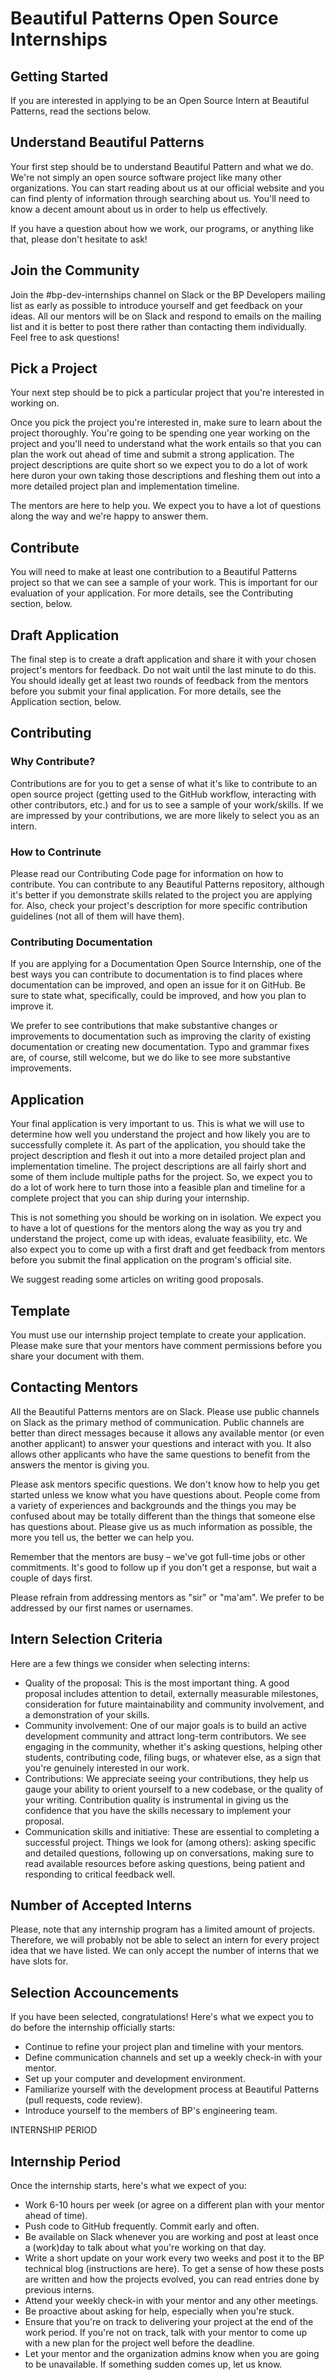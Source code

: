 # Beautiful Patterns Open Source Internships

## Getting Started
If you are interested in applying to be an Open Source Intern at Beautiful Patterns, read the sections below.

## Understand Beautiful Patterns
Your first step should be to understand Beautiful Pattern and what we do. We're not simply an open source software project like many other organizations. You can start reading about us at our official website and you can find plenty of information through searching about us. You'll need to know a decent amount about us in order to help us effectively.

If you have a question about how we work, our programs, or anything like that, please don't hesitate to ask!

## Join the Community
Join the #bp-dev-internships channel on Slack or the BP Developers mailing list as early as possible to introduce yourself and get feedback on your ideas. All our mentors will be on Slack and respond to emails on the mailing list and it is better to post there rather than contacting them individually. Feel free to ask questions!

## Pick a Project
Your next step should be to pick a particular project that you're interested in working on. 

Once you pick the project you're interested in, make sure to learn about the project thoroughly. You're going to be spending one year working on the project and you'll need to understand what the work entails so that you can plan the work out ahead of time and submit a strong application. The project descriptions are quite short so we expect you to do a lot of work here duron your own taking those descriptions and fleshing them out into a more detailed project plan and implementation timeline.

The mentors are here to help you. We expect you to have a lot of questions along the way and we're happy to answer them.

## Contribute
You will need to make at least one contribution to a Beautiful Patterns project so that we can see a sample of your work. This is important for our evaluation of your application. For more details, see the Contributing section, below.

## Draft Application
The final step is to create a draft application and share it with your chosen project's mentors for feedback. Do not wait until the last minute to do this. You should ideally get at least two rounds of feedback from the mentors before you submit your final application. For more details, see the Application section, below.

## Contributing 

### Why Contribute?
Contributions are for you to get a sense of what it's like to contribute to an open source project (getting used to the GitHub workflow, interacting with other contributors, etc.) and for us to see a sample of your work/skills. If we are impressed by your contributions, we are more likely to select you as an intern.

### How to Contrinute
Please read our Contributing Code page for information on how to contribute. You can contribute to any Beautiful Patterns repository, although it's better if you demonstrate skills related to the project you are applying for. Also, check your project's description for more specific contribution guidelines (not all of them will have them).

### Contributing Documentation
If you are applying for a Documentation Open Source Internship, one of the best ways you can contribute to documentation is to find places where documentation can be improved, and open an issue for it on GitHub. Be sure to state what, specifically, could be improved, and how you plan to improve it.

We prefer to see contributions that make substantive changes or improvements to documentation such as improving the clarity of existing documentation or creating new documentation. Typo and grammar fixes are, of course, still welcome, but we do like to see more substantive improvements.

## Application 
Your final application is very important to us. This is what we will use to determine how well you understand the project and how likely you are to successfully complete it. As part of the application, you should take the project description and flesh it out into a more detailed project plan and implementation timeline. The project descriptions are all fairly short and some of them include multiple paths for the project. So, we expect you to do a lot of work here to turn those into a feasible plan and timeline for a complete project that you can ship during your internship.

This is not something you should be working on in isolation. We expect you to have a lot of questions for the mentors along the way as you try and understand the project, come up with ideas, evaluate feasibility, etc. We also expect you to come up with a first draft and get feedback from mentors before you submit the final application on the program's official site.

We suggest reading some articles on writing good proposals. 

## Template 
You must use our internship project template to create your application. Please make sure that your mentors have comment permissions before you share your document with them.

## Contacting Mentors
All the Beautiful Patterns mentors are on Slack. Please use public channels on Slack as the primary method of communication. Public channels are better than direct messages because it allows any available mentor (or even another applicant) to answer your questions and interact with you. It also allows other applicants who have the same questions to benefit from the answers the mentor is giving you.

Please ask mentors specific questions. We don't know how to help you get started unless we know what you have questions about. People come from a variety of experiences and backgrounds and the things you may be confused about may be totally different than the things that someone else has questions about. Please give us as much information as possible, the more you tell us, the better we can help you.

Remember that the mentors are busy – we've got full-time jobs or other commitments. It's good to follow up if you don't get a response, but wait a couple of days first.

Please refrain from addressing mentors as "sir" or "ma'am". We prefer to be addressed by our first names or usernames.


## Intern Selection Criteria
Here are a few things we consider when selecting interns:

* Quality of the proposal: This is the most important thing. A good proposal includes attention to detail, externally measurable milestones, consideration for future maintainability and community involvement, and a demonstration of your skills.
* Community involvement: One of our major goals is to build an active development community and attract long-term contributors. We see engaging in the community, whether it's asking questions, helping other students, contributing code, filing bugs, or whatever else, as a sign that you're genuinely interested in our work.
* Contributions: We appreciate seeing your contributions, they help us gauge your ability to orient yourself to a new codebase, or the quality of your writing. Contribution quality is instrumental in giving us the confidence that you have the skills necessary to implement your proposal.
* Communication skills and initiative: These are essential to completing a successful project. Things we look for (among others): asking specific and detailed questions, following up on conversations, making sure to read available resources before asking questions, being patient and responding to critical feedback well.

## Number of Accepted Interns
Please, note that any internship program has a limited amount of projects. Therefore, we will probably not be able to select an intern for every project idea that we have listed. We can only accept the number of interns that we have slots for.

## Selection Accouncements
If you have been selected, congratulations! Here's what we expect you to do before the internship officially starts:

* Continue to refine your project plan and timeline with your mentors.
* Define communication channels and set up a weekly check-in with your mentor.
* Set up your computer and development environment.
* Familiarize yourself with the development process at Beautiful Patterns (pull requests, code review).
* Introduce yourself to the members of BP's engineering team.

INTERNSHIP PERIOD
## Internship Period
Once the internship starts, here's what we expect of you:

* Work 6-10 hours per week (or agree on a different plan with your mentor ahead of time).
* Push code to GitHub frequently. Commit early and often.
* Be available on Slack whenever you are working and post at least once a (work)day to talk about what you're working on that day.
* Write a short update on your work every two weeks and post it to the BP technical blog (instructions are here). To get a sense of how these posts are written and how the projects evolved, you can read entries done by previous interns.
* Attend your weekly check-in with your mentor and any other meetings.
* Be proactive about asking for help, especially when you're stuck.
* Ensure that you're on track to delivering your project at the end of the work period. If you're not on track, talk with your mentor to come up with a new plan for the project well before the deadline.
* Let your mentor and the organization admins know when you are going to be unavailable. If something sudden comes up, let us know.
